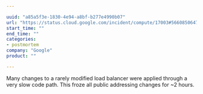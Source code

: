 ```yaml
---

uuid: "a85a5f3e-1830-4e94-a8bf-b277e4990b07"
url: "https://status.cloud.google.com/incident/compute/17003#5660850647990272"
start_time: ""
end_time: ""
categories:
- postmortem
company: "Google"
product: ""

---
```


Many changes to a rarely modified load balancer were applied through a very slow code path. This froze all public addressing changes for ~2 hours.
